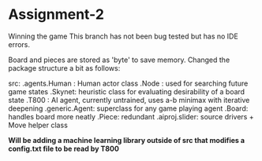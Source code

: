 # Assignment-2
Winning the game
This branch has not been bug tested but has no IDE errors.

Board and pieces are stored as 'byte' to save memory. Changed the package structure a bit as follows:

src:  .agents.Human : Human actor class
             .Node  : used for searching future game states
             .Skynet: heuristic class for evaluating desirability of a board state
             .T800  : AI agent, currently untrained, uses a-b minimax with iterative deepening
      .generic.Agent: superclass for any game playing agent
              .Board: handles board more neatly
              .Piece: redundant
      .aiproj.slider: source drivers + Move helper class
      
**Will be adding a machine learning library outside of src that modifies a config.txt file to be read by T800**
             
